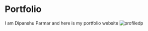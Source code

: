 # Portfolio
I am Dipanshu Parmar and here is my portfolio website
![profiledp](https://github.com/user-attachments/assets/784c2735-dab5-447c-8322-1371e54b6878)
